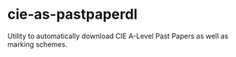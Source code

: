 # cie-as-pastpaperdl
Utility to automatically download CIE A-Level Past Papers as well as marking schemes.
